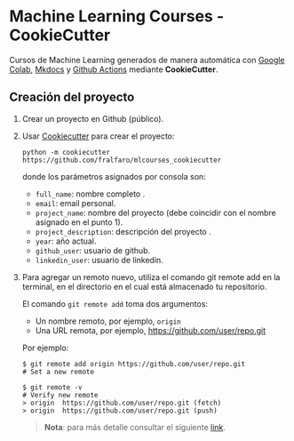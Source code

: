 # Machine Learning Courses - CookieCutter
Cursos de Machine Learning generados de manera automática 
con [Google Colab](https://colab.research.google.com/?hl=en), [Mkdocs](https://www.mkdocs.org/) y [Github Actions](https://github.com/features/actions) mediante **CookieCutter**.

## Creación del proyecto

1. Crear un proyecto en Github (público).
2. Usar [Cookiecutter](https://cookiecutter.readthedocs.io/en/stable/index.html) para crear el proyecto:

    ```
    python -m cookiecutter https://github.com/fralfaro/mlcourses_cookiecutter
    ```

    donde los parámetros asignados por consola son:
     * `full_name`: nombre completo .
     * `email`: email personal.
     * `project_name`: nombre del proyecto (debe coincidir con el nombre asignado en el punto 1).
     * `project_description`: descripción del proyecto .
     * `year`: año actual.
     * `github_user`: usuario de github.
     * `linkedin_user`: usuario de linkedin. 


3. Para agregar un remoto nuevo, utiliza el comando git remote add en la terminal, en el directorio en el cual está almacenado tu repositorio.

   El comando `git remote add` toma dos argumentos:

    * Un nombre remoto, por ejemplo, `origin`
    * Una URL remota, por ejemplo, https://github.com/user/repo.git

   Por ejemplo:

    ```
    $ git remote add origin https://github.com/user/repo.git
    # Set a new remote

    $ git remote -v
    # Verify new remote
    > origin  https://github.com/user/repo.git (fetch)
    > origin  https://github.com/user/repo.git (push)
    ```
   >    **Nota**: para más detalle consultar el siguiente [link](https://docs.github.com/es/get-started/getting-started-with-git/managing-remote-repositories).
   

